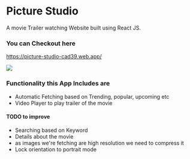 # Picture Studio
A movie Trailer watching Website built using React JS.

### You can Checkout here 
https://picture-studio-cad39.web.app/

<img  src="https://user-images.githubusercontent.com/19578447/89715724-54a36300-d9c5-11ea-939f-145a37ef194d.png">

### Functionality this App Includes are
- Automatic Fetching based on Trending, popular, upcoming etc
-  Video Player to play trailer of the movie

#### TODO to improve
- Searching based on Keyword
- Details about the movie
- as images we're fetching are high resolution we need to compress it
- Lock orientation to portrait mode


